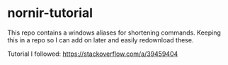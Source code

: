 # nornir-tutorial
This repo contains a windows aliases for shortening commands. Keeping this in a repo so I can add on later and easily redownload these.

Tutorial I followed: https://stackoverflow.com/a/39459404